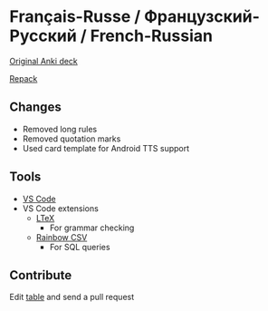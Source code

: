 # Français-Russe / Французский-Русский / French-Russian

[Original Anki deck](https://ankiweb.net/shared/info/1396202499)

[Repack](./Fr-Ru.apkg)

## Changes
* Removed long rules
* Removed quotation marks
* Used card template for Android TTS support

## Tools
* [VS Code](https://code.visualstudio.com/)
* VS Code extensions
    * [LTeX](https://marketplace.visualstudio.com/items?itemName=valentjn.vscode-ltex)
        * For grammar checking
    * [Rainbow CSV](https://marketplace.visualstudio.com/items?itemName=mechatroner.rainbow-csv)
        * For SQL queries


## Contribute
Edit [table](./Fr-Ru.txt) and send a pull request